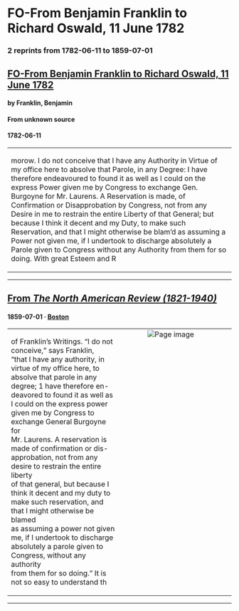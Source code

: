 
# FO-From Benjamin Franklin to Richard Oswald, 11 June 1782

### 2 reprints from 1782-06-11 to 1859-07-01

## [FO-From Benjamin Franklin to Richard Oswald, 11 June 1782](https://founders.archives.gov/documents/Franklin/01-37-02-0293)

#### by Franklin, Benjamin

#### From unknown source

#### 1782-06-11

<table style="width: 100%;"><tr><td style="width: 50%">

morow. I do not conceive that I have any Authority in Virtue of my office here to absolve that Parole, in any Degree: I have therefore endeavoured to found it as well as I could on the express Power given me by Congress to exchange Gen. Burgoyne for Mr. Laurens. A Reservation is made, of Confirmation or Disapprobation by Congress, not from any Desire in me to restrain the entire Liberty of that General; but because I think it decent and my Duty, to make such Reservation, and that I might otherwise be blam’d as assuming a Power not given me, if I undertook to discharge absolutely a Parole given to Congress without any Authority from them for so doing. With great Esteem and R
</td></tr></table>

---

## [From _The North American Review (1821-1940)_](https://archive.org/details/sim_north-american-review_1859-07_89_184/page/n119/mode/1up?view=theater)

#### 1859-07-01 &middot; [Boston](http://dbpedia.org/resource/Boston)

<table style="width: 100%;"><tr><td style="width: 50%">

  
of Franklin’s Writings. “I do not conceive,” says Franklin,  
“that I have any authority, in virtue of my office here, to  
absolve that parole in any degree; 1 have therefore en-  
deavored to found it as well as I could on the express power  
given me by Congress to exchange General Burgoyne for  
Mr. Laurens. A reservation is made of confirmation or dis-  
approbation, not from any desire to restrain the entire liberty  
of that general, but because I think it decent and my duty to  
make such reservation, and that I might otherwise be blamed  
as assuming a power not given me, if I undertook to discharge  
absolutely a parole given to Congress, without any authority  
from them for so doing.” It is not so easy to understand th
</td><td style="width: 50%; max-height: 75%; margin: auto; display: block;">
<img alt="Page image" src="https://iiif.archive.org/iiif/sim_north-american-review_1859-07_89_184&#0036;119/pct:22.058824,16.318616,66.271347,21.778043/600,/0/default.jpg"/>
</td>
</tr></table>

---

